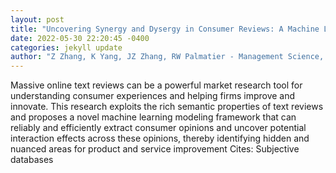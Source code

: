 ```yaml
--- 
layout: post 
title: "Uncovering Synergy and Dysergy in Consumer Reviews: A Machine Learning Approach" 
date: 2022-05-30 22:20:45 -0400 
categories: jekyll update 
author: "Z Zhang, K Yang, JZ Zhang, RW Palmatier - Management Science, 2022" 
--- 
```

Massive online text reviews can be a powerful market research tool for understanding consumer experiences and helping firms improve and innovate. This research exploits the rich semantic properties of text reviews and proposes a novel machine learning modeling framework that can reliably and efficiently extract consumer opinions and uncover potential interaction effects across these opinions, thereby identifying hidden and nuanced areas for product and service improvement Cites: Subjective databases